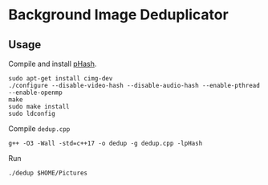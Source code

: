# Background Image Deduplicator
## Usage
Compile and install [pHash](https://phash.org/).

```
sudo apt-get install cimg-dev
./configure --disable-video-hash --disable-audio-hash --enable-pthread --enable-openmp
make
sudo make install
sudo ldconfig
```

Compile `dedup.cpp`

```
g++ -O3 -Wall -std=c++17 -o dedup -g dedup.cpp -lpHash
```

Run

```
./dedup $HOME/Pictures
```
